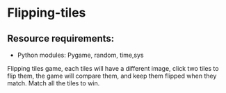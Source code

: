# Flipping-tiles
## Resource requirements:
- Python modules: Pygame, random, time,sys
  
Flipping tiles game, each tiles will have a different image, click two tiles to flip them, the game will compare them, and keep them flipped when they match. Match all the tiles to win.
